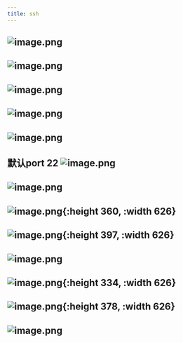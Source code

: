 ```yaml
---
title: ssh
---
```


## ![image.png](/assets/pages_ssh_1614150995003_0.png)
## ![image.png](/assets/pages_ssh_1614151048145_0.png)
## ![image.png](/assets/pages_ssh_1614151215534_0.png)
## ![image.png](/assets/pages_ssh_1614151349431_0.png)
## ![image.png](/assets/pages_ssh_1614151395784_0.png)
## 默认port 22 ![image.png](/assets/pages_ssh_1614151456279_0.png)
## ![image.png](/assets/pages_ssh_1614151780594_0.png)
## ![image.png](/assets/pages_ssh_1614152118423_0.png){:height 360, :width 626}
## ![image.png](/assets/pages_ssh_1614152257518_0.png){:height 397, :width 626}
## ![image.png](/assets/pages_ssh_1614152296458_0.png)
## ![image.png](/assets/pages_ssh_1614152685552_0.png){:height 334, :width 626}
## ![image.png](/assets/pages_ssh_1614152820825_0.png){:height 378, :width 626}
## ![image.png](/assets/pages_ssh_1614152970590_0.png)
##
##
##
